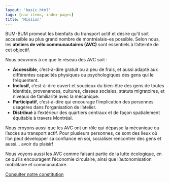 ```yaml
---
layout: 'basic.html'
tags: [nav-items, index-pages]
title: 'Mission'
---
```


BUM-BUM promeut les bienfaits du transport actif et désire qu’il soit accessible au plus grand nombre de montréalais-es possible. Selon nous, les **ateliers de vélo communautaires (AVC)** sont essentiels à l’atteinte de cet objectif.

Nous oeuvrons à ce que le réseau des AVC soit :

- **Accessible**, c’est-à-dire gratuit ou à peu de frais, et aussi
adapté aux différentes capacités physiques ou psychologiques
des gens qui le fréquentent.
- **Inclusif**, c’est-à-dire ouvert et soucieux du bien-être des gens de toutes identités, provenances, cultures, classes sociales,
statuts migratoires, et niveaux de familiarité avec la mécanique.
- **Participatif**, c’est-à-dire qui encourage l’implication des
personnes usagères dans l’organisation de l’atelier.
- **Distribué** à l’extérieur des quartiers centraux et de façon
spatialement équitable à travers Montréal.

Nous croyons aussi que les AVC ont un rôle qui dépasse la mécanique ou l’accès au transport actif. Pour plusieurs personnes, ce sont des lieux où l’on peut développer sa confiance en soi, socialiser rencontrer des gens et aussi… avoir du plaisir!

Nous voyons aussi les AVC comme faisant partie de la lutte écologique, en ce qu’ils encouragent l’économie circulaire, ainsi que l’autonomisation mobilitaire et communautaire.

[Consulter notre constitution](/imgs/constitution_v1.pdf)